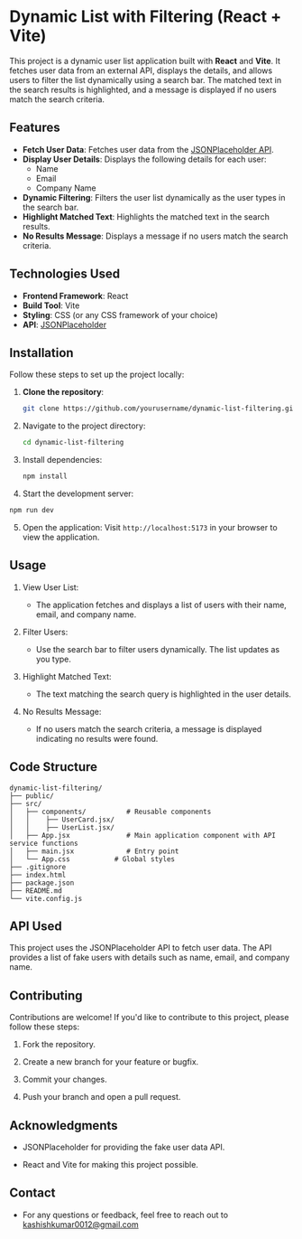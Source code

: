 # Dynamic List with Filtering (React + Vite)

This project is a dynamic user list application built with **React** and **Vite**. It fetches user data from an external API, displays the details, and allows users to filter the list dynamically using a search bar. The matched text in the search results is highlighted, and a message is displayed if no users match the search criteria.

## Features

- **Fetch User Data**: Fetches user data from the [JSONPlaceholder API](https://jsonplaceholder.typicode.com/users).
- **Display User Details**: Displays the following details for each user:
  - Name
  - Email
  - Company Name
- **Dynamic Filtering**: Filters the user list dynamically as the user types in the search bar.
- **Highlight Matched Text**: Highlights the matched text in the search results.
- **No Results Message**: Displays a message if no users match the search criteria.

## Technologies Used

- **Frontend Framework**: React
- **Build Tool**: Vite
- **Styling**: CSS (or any CSS framework of your choice)
- **API**: [JSONPlaceholder](https://jsonplaceholder.typicode.com/users)

## Installation

Follow these steps to set up the project locally:

1. **Clone the repository**:
   ```bash
   git clone https://github.com/yourusername/dynamic-list-filtering.git
   ```

2. Navigate to the project directory:
    ```bash
    cd dynamic-list-filtering
    ```

3. Install dependencies:
    ```bash
    npm install
    ```

4. Start the development server:
```bash
npm run dev
```

5. Open the application:
    Visit `http://localhost:5173` in your browser to view the application.

## Usage

1. View User List:

    - The application fetches and displays a list of users with their name, email, and company name.

2. Filter Users:

    - Use the search bar to filter users dynamically. The list updates as you type.

3. Highlight Matched Text:

    - The text matching the search query is highlighted in the user details.

4. No Results Message:

    - If no users match the search criteria, a message is displayed indicating no results were found.

## Code Structure

```
dynamic-list-filtering/
├── public/
├── src/
│   ├── components/          # Reusable components
│   │    ├── UserCard.jsx/
│   │    ├── UserList.jsx/   
│   ├── App.jsx              # Main application component with API service functions
│   ├── main.jsx             # Entry point
│   └── App.css           # Global styles
├── .gitignore
├── index.html
├── package.json
├── README.md
└── vite.config.js
```

## API Used
This project uses the JSONPlaceholder API to fetch user data. The API provides a list of fake users with details such as name, email, and company name.

## Contributing
Contributions are welcome! If you'd like to contribute to this project, please follow these steps:

1. Fork the repository.

2. Create a new branch for your feature or bugfix.

3. Commit your changes.

4. Push your branch and open a pull request.

## Acknowledgments
- JSONPlaceholder for providing the fake user data API.

- React and Vite for making this project possible.

## Contact
- For any questions or feedback, feel free to reach out to kashishkumar0012@gmail.com